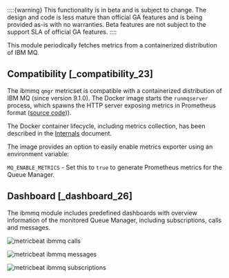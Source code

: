 ::::{warning}
This functionality is in beta and is subject to change. The design and code is less mature than official GA features and is being provided as-is with no warranties. Beta features are not subject to the support SLA of official GA features.
::::


This module periodically fetches metrics from a containerized distribution of IBM MQ.


## Compatibility [_compatibility_23]

The ibmmq `qmgr` metricset is compatible with a containerized distribution of IBM MQ (since version 9.1.0). The Docker image starts the `runmqserver` process, which spawns the HTTP server exposing metrics in Prometheus format ([source code](https://github.com/ibm-messaging/mq-container/blob/9.1.0/internal/metrics/metrics.go))).

The Docker container lifecycle, including metrics collection, has been described in the [Internals](https://github.com/ibm-messaging/mq-container/blob/9.1.0/docs/internals.md) document.

The image provides an option to easily enable metrics exporter using an environment variable:

`MQ_ENABLE_METRICS` - Set this to `true` to generate Prometheus metrics for the Queue Manager.


## Dashboard [_dashboard_26]

The ibmmq module includes predefined dashboards with overview information of the monitored Queue Manager, including subscriptions, calls and messages.

![metricbeat ibmmq calls](images/metricbeat-ibmmq-calls.png)

![metricbeat ibmmq messages](images/metricbeat-ibmmq-messages.png)

![metricbeat ibmmq subscriptions](images/metricbeat-ibmmq-subscriptions.png)
